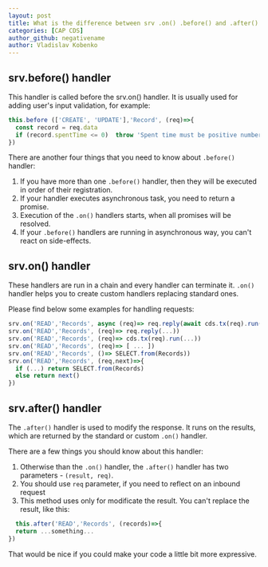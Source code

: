 ```yaml
---
layout: post
title: What is the difference between srv .on() .before() and .after() handlers in CAP CDS?
categories: [CAP CDS]
author_github: negativename
author: Vladislav Kobenko
---
```


## srv.before() handler

This handler is called before the srv.on() handler. It is usually used for adding user's input validation, for example:

```js
this.before (['CREATE', 'UPDATE'],'Record', (req)=>{
  const record = req.data
  if (record.spentTime <= 0)  throw 'Spent time must be positive number'
})
```

There are another four things that you need to know about `.before()` handler:

1. If you have more than one `.before()` handler, then they will be executed in order of their registration. 
2. If your handler executes asynchronous task, you need to return a promise.
3. Execution of the `.on()` handlers starts, when all promises will be resolved.
4. If your `.before()` handlers are running in asynchronous way, you can't react on side-effects.

## srv.on() handler

These handlers are run in a chain and every handler can terminate it. `.on()` handler helps you to create custom handlers replacing standard ones.

Please find below some examples for handling requests:

```js
srv.on('READ','Records', async (req)=> req.reply(await cds.tx(req).run(...))
srv.on('READ','Records', (req)=> req.reply(...))
srv.on('READ','Records', (req)=> cds.tx(req).run(...))
srv.on('READ','Records', (req)=> [ ... ])
srv.on('READ','Records', ()=> SELECT.from(Records))
srv.on('READ','Records', (req,next)=>{
  if (...) return SELECT.from(Records) 
  else return next()  
})
```

## srv.after() handler

The `.after()` handler is used to modify the response. It runs on the results, which are returned by the standard or custom `.on()` handler.

There are a few things you should know about this handler:

1. Otherwise than the `.on()` handler, the `.after()` handler has two parameters - `(result, req)`.
2. You should use `req` parameter, if you need to reflect on an inbound request
3. This method uses only for modificate the result. You can't replace the result, like this: 
```js
  this.after('READ','Records', (records)=>{
  return ...something...
})
```

That would be nice if you could make your code a little bit more expressive.
